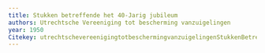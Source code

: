 ```yaml
---
title: Stukken betreffende het 40-Jarig jubileum
authors: Utrechtsche Vereeniging tot bescherming vanzuigelingen
year: 1950
Citekey: utrechtschevereenigingtotbeschermingvanzuigelingenStukkenBetreffendeHet1950
---
```


